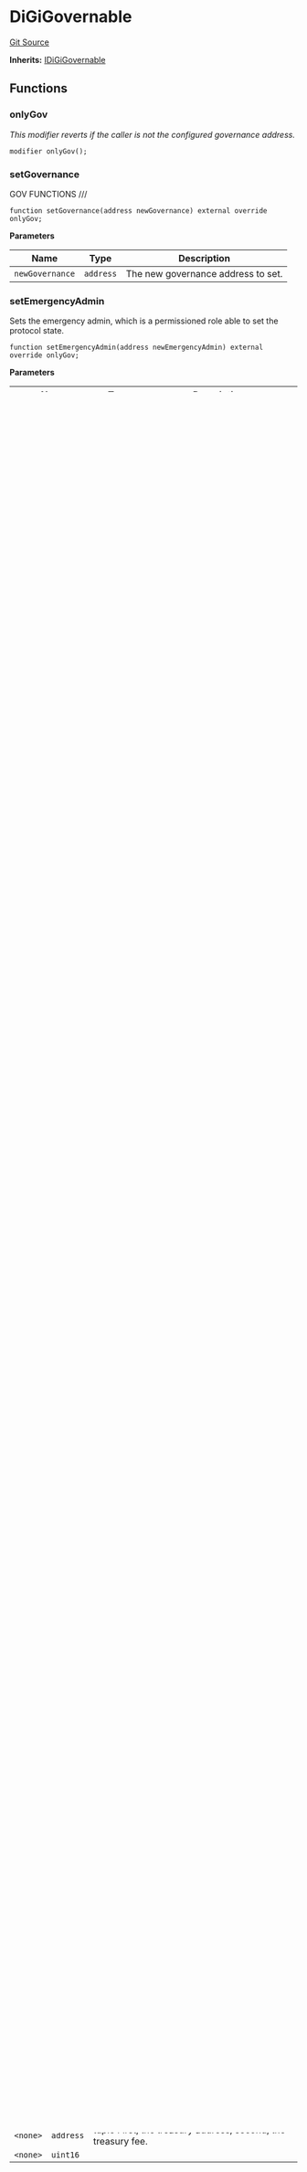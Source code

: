 # DiGiGovernable
[Git Source](https://github.com/digiv3rse/protocol-contracts/blob/78826068117a4eb9f5d01837d2d88deb72b92ea0/contracts/base/DiGiGovernable.sol)

**Inherits:**
[IDiGiGovernable](/contracts/misc/PermissionlessCreator.sol/interface.IDiGiGovernable.md)


## Functions
### onlyGov

*This modifier reverts if the caller is not the configured governance address.*


```solidity
modifier onlyGov();
```

### setGovernance

GOV FUNCTIONS      ///


```solidity
function setGovernance(address newGovernance) external override onlyGov;
```
**Parameters**

|Name|Type|Description|
|----|----|-----------|
|`newGovernance`|`address`|The new governance address to set.|


### setEmergencyAdmin

Sets the emergency admin, which is a permissioned role able to set the protocol state.


```solidity
function setEmergencyAdmin(address newEmergencyAdmin) external override onlyGov;
```
**Parameters**

|Name|Type|Description|
|----|----|-----------|
|`newEmergencyAdmin`|`address`|The new emergency admin address to set.|


### setState

Sets the protocol state to either a global pause, a publishing pause or an unpaused state.


```solidity
function setState(Types.ProtocolState newState) external override;
```
**Parameters**

|Name|Type|Description|
|----|----|-----------|
|`newState`|`Types.ProtocolState`|The state to set. It can be one of the following: - Unpaused: The protocol is fully operational. - PublishingPaused: The protocol is paused for publishing, but it is still operational for others operations. - Paused: The protocol is paused for all operations.|


### setTreasury

Sets the treasury address.


```solidity
function setTreasury(address newTreasury) external override onlyGov;
```
**Parameters**

|Name|Type|Description|
|----|----|-----------|
|`newTreasury`|`address`|The new treasury address to set.|


### setTreasuryFee

Sets the treasury fee.


```solidity
function setTreasuryFee(uint16 newTreasuryFee) external override onlyGov;
```
**Parameters**

|Name|Type|Description|
|----|----|-----------|
|`newTreasuryFee`|`uint16`|The new treasury fee to set.|


### whitelistProfileCreator

Adds or removes a profile creator from the whitelist.


```solidity
function whitelistProfileCreator(address profileCreator, bool whitelist) external override onlyGov;
```
**Parameters**

|Name|Type|Description|
|----|----|-----------|
|`profileCreator`|`address`|The profile creator address to add or remove from the whitelist.|
|`whitelist`|`bool`|Whether or not the profile creator should be whitelisted.|


### setProfileTokenURIContract


```solidity
function setProfileTokenURIContract(address profileTokenURIContract) external override onlyGov;
```

### setFollowTokenURIContract


```solidity
function setFollowTokenURIContract(address followTokenURIContract) external override onlyGov;
```

### getGovernance

EXTERNAL VIEW FUNCTIONS      ///


```solidity
function getGovernance() external view override returns (address);
```
**Returns**

|Name|Type|Description|
|----|----|-----------|
|`<none>`|`address`|address The address of the currently configured governance.|


### getProfileTokenURIContract


```solidity
function getProfileTokenURIContract() external view override returns (address);
```

### getFollowTokenURIContract


```solidity
function getFollowTokenURIContract() external view override returns (address);
```

### getState

Returns the current protocol state.


```solidity
function getState() external view override returns (Types.ProtocolState);
```
**Returns**

|Name|Type|Description|
|----|----|-----------|
|`<none>`|`Types.ProtocolState`|ProtocolState The Protocol state, an enum, where: 0: Unpaused 1: PublishingPaused 2: Paused|


### isProfileCreatorWhitelisted

Returns whether or not a profile creator is whitelisted.


```solidity
function isProfileCreatorWhitelisted(address profileCreator) external view override returns (bool);
```
**Parameters**

|Name|Type|Description|
|----|----|-----------|
|`profileCreator`|`address`|The address of the profile creator to check.|

**Returns**

|Name|Type|Description|
|----|----|-----------|
|`<none>`|`bool`|bool True if the profile creator is whitelisted, false otherwise.|


### getTreasury

Returns the treasury address.


```solidity
function getTreasury() external view override returns (address);
```
**Returns**

|Name|Type|Description|
|----|----|-----------|
|`<none>`|`address`|address The treasury address.|


### getTreasuryFee

Returns the treasury fee.


```solidity
function getTreasuryFee() external view override returns (uint16);
```
**Returns**

|Name|Type|Description|
|----|----|-----------|
|`<none>`|`uint16`|uint16 The treasury fee.|


### getTreasuryData

Returns the treasury address and treasury fee in a single call.


```solidity
function getTreasuryData() external view override returns (address, uint16);
```
**Returns**

|Name|Type|Description|
|----|----|-----------|
|`<none>`|`address`|tuple First, the treasury address, second, the treasury fee.|
|`<none>`|`uint16`||


